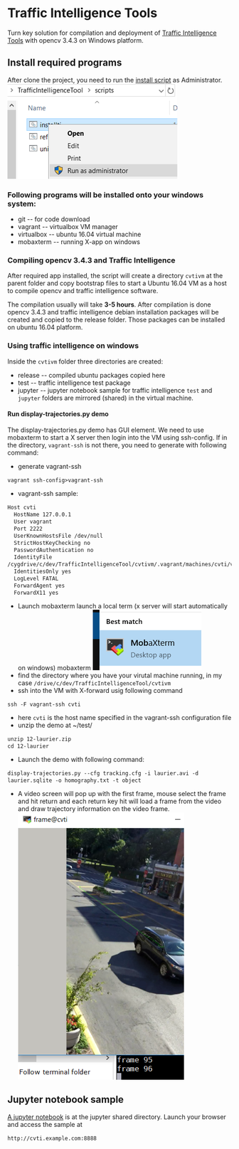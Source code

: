 # Traffic Intelligence Tools
Turn key solution for compilation and deployment of [Traffic Intelligence Tools](https://bitbucket.org/Nicolas/trafficintelligence/wiki/Home) with opencv 3.4.3 on Windows platform.

## Install required programs
After clone the project, you need to run the [install script](https://github.com/PSUTrec/TrafficIntelligenceTool/blame/master/scripts/installti.bat) as Administrator. 
![Run](doc/installti.png)

### Following programs will be installed onto your windows system:
- git -- for code download
- vagrant -- virtualbox VM manager
- virtualbox -- ubuntu 16.04 virtual machine
- mobaxterm -- running X-app on windows

### Compiling opencv 3.4.3 and Traffic Intelligence 
After required app installed, the script will create a directory `cvtivm` at the parent folder and copy bootstrap files to start a Ubuntu 16.04 VM as a host to compile opencv and traffic intelligence software. 

The compilation usually will take **3-5 hours**. After compilation is done opencv 3.4.3 and traffic intelligence debian installation packages will be created and copied to the release folder. Those packages can be installed on ubuntu 16.04 platform. 

### Using traffic intelligence on windows
Inside the `cvtivm` folder three directories are created:
- release -- compiled ubuntu packages copied here
- test -- traffic intelligence test package
- jupyter -- jupyter notebook sample for traffic intelligence
`test` and `jupyter` folders are mirrored (shared) in the virtual machine. 
#### Run display-trajectories.py demo
The display-trajectories.py demo has GUI element. We need to use mobaxterm to start a X server then login into the VM using ssh-config.
If in the directory, `vagrant-ssh` is not there, you need to generate with following command:
- generate vagrant-ssh
```
vagrant ssh-config>vagrant-ssh
```
- vagrant-ssh sample:
```
Host cvti
  HostName 127.0.0.1
  User vagrant
  Port 2222
  UserKnownHostsFile /dev/null
  StrictHostKeyChecking no
  PasswordAuthentication no
  IdentityFile /cygdrive/c/dev/TrafficIntelligenceTool/cvtivm/.vagrant/machines/cvti/virtualbox/private_key
  IdentitiesOnly yes
  LogLevel FATAL
  ForwardAgent yes
  ForwardX11 yes
```
- Launch mobaxterm launch a local term (x server will start automatically on windows)
mobaxterm ![mobaxterm](doc/search_mobxterm.PNG)
- find the directory where you have your virutal machine running, in my case `/drive/c/dev/TrafficIntelligenceTool/cvtivm`
- ssh into the VM with X-forward usig following command
```
ssh -F vagrant-ssh cvti
```
 - here `cvti` is the host name specified in the vagrant-ssh configuration file
- unzip the demo at ~/test/
```
unzip 12-laurier.zip
cd 12-laurier
```
- Launch the demo with following command:
```
display-trajectories.py --cfg tracking.cfg -i laurier.avi -d laurier.sqlite -o homography.txt -t object
```
 - A video screen will pop up with the first frame, mouse select the frame and hit return and each return key hit will load a frame from the video and draw trajectory information on the video frame.
![display-trajectories-demo](doc/display-trajectories-demo.PNG)

## Jupyter notebook sample
[A jupyter notebook](https://github.com/PSUTrec/TrafficIntelligenceTool/blob/master/etc/jupyter/ti_sample.ipynb) is at the jupyter shared directory. Launch your browser and access the sample at 
```
http://cvti.example.com:8888
```

